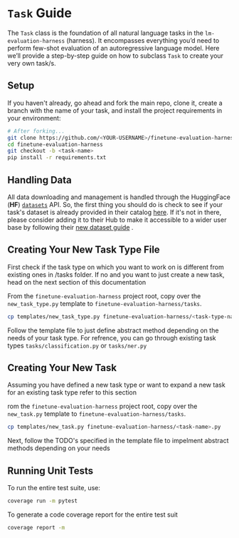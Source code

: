 # `Task` Guide

The `Task` class is the foundation of all natural language tasks in the `lm-evaluation-harness` (harness). It encompasses everything you’d need to perform few-shot evaluation of an autoregressive language model. Here we’ll provide a step-by-step guide on how to subclass `Task` to create your very own task/s.

## Setup

If you haven't already, go ahead and fork the main repo, clone it, create a branch with the name of your task, and install the project requirements in your environment:

```sh
# After forking...
git clone https://github.com/<YOUR-USERNAME>/finetune-evaluation-harness-evaluation-harness.git
cd finetune-evaluation-harness
git checkout -b <task-name>
pip install -r requirements.txt
```


## Handling Data
All data downloading and management is handled through the HuggingFace (**HF**) [`datasets`](https://github.com/huggingface/datasets) API. So, the first thing you should do is check to see if your task's dataset is already provided in their catalog [here](https://huggingface.co/datasets). If it's not in there, please consider adding it to their Hub to make it accessible to a wider user base by following their [new dataset guide](https://github.com/huggingface/datasets/blob/master/ADD_NEW_DATASET.md)
.

## Creating Your New Task Type File

First check if the task type on which you want to work on is different from existing ones in /tasks folder. If no and you want to just create a new task, head on the
next section of this documentation

From the `finetune-evaluation-harness` project root, copy over the `new_task_type.py` template to `finetune-evaluation-harness/tasks`.

```sh
cp templates/new_task_type.py finetune-evaluation-harness/<task-type-name>.py
```

Follow the template file to just define abstract method depending on the needs of your task type. For refrence, you can go through existing task types `tasks/classification.py` or
`tasks/ner.py`

## Creating Your New Task
Assuming you have defined a new task type or want to expand a new task for an existing task type refer to this section

rom the `finetune-evaluation-harness` project root, copy over the `new_task.py` template to `finetune-evaluation-harness/tasks`.

```sh
cp templates/new_task.py finetune-evaluation-harness/<task-name>.py
```

Next, follow the TODO's specified in the template file to impelment abstract methods depending on your needs

## Running Unit Tests

To run the entire test suite, use:

```sh
coverage run -m pytest
```

To generate a code coverage report for the entire test suit

```sh
coverage report -m
```